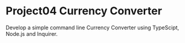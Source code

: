 # Project04 Currency Converter

Develop a simple command line Currency Converter using TypeScipt, Node.js and Inquirer.
